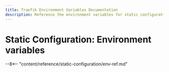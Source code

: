 ```yaml
---
title: Traefik Environment Variables Documentation
description: Reference the environment variables for static configuration in Traefik Proxy. Read the technical documentation.
---
```


# Static Configuration: Environment variables

--8<-- "content/reference/static-configuration/env-ref.md"
